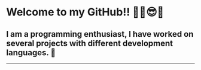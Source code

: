 # Welcome to my GitHub!! ✌🏽😎👾
## I am a programming enthusiast, I have worked on several projects with different development languages. 👀
---
